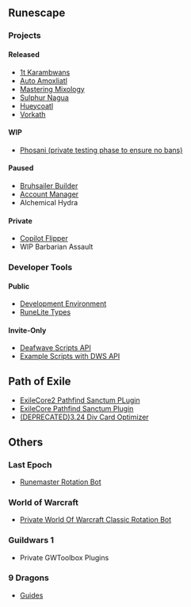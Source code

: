 ## Runescape
### Projects
#### Released
- [1t Karambwans](https://discord.com/channels/798214351899197491/1250571698718118031/1250571698718118031)
- [Auto Amoxliatl](https://discord.com/channels/798214351899197491/1292130699138170890/1292130699138170890)
- [Mastering Mixology](https://discord.com/channels/798214351899197491/1289787932424536064/1289787932424536064)
- [Sulphur Nagua](https://discord.com/channels/798214351899197491/1294419278170423408/1294419278170423408)
- [Hueycoatl](https://discord.com/channels/798214351899197491/1294229700901732363)
- [Vorkath](https://discord.com/channels/798214351899197491/1307501843416485930)

#### WIP
- [Phosani (private testing phase to ensure no bans)](https://github.com/deafwave/osrs-phosani)

#### Paused
- [Bruhsailer Builder](https://github.com/deafwave/osrs-hcim-builder)
- [Account Manager](https://github.com/deafwave/osrs-account-manager)
- Alchemical Hydra

#### Private
- [Copilot Flipper](https://github.com/deafwave/osrs-flipper)
- WIP Barbarian Assault

### Developer Tools

#### Public
- [Development Environment](https://github.com/deafwave/osrs-botmaker-typescript)
- [RuneLite Types](https://www.npmjs.com/package/@deafwave/osrs-botmaker-types)

#### Invite-Only
- [Deafwave Scripts API](https://github.com/deafwave/osrs-botmaker-api)
- [Example Scripts with DWS API](https://github.com/deafwave/osrs-botmaker-scripts)

## Path of Exile
- [ExileCore2 Pathfind Sanctum PLugin](https://github.com/deafwave/PathfindSanctum-PoE2)
- [ExileCore Pathfind Sanctum Plugin](https://github.com/ChandlerFerry/PathfindSanctum)
- [(DEPRECATED)3.24 Div Card Optimizer](https://github.com/ChandlerFerry/POE-Div-Card-Optimizer)

## Others

### Last Epoch
- [Runemaster Rotation Bot](https://github.com/ChandlerFerry/Last-Epoch-Macro)

### World of Warcraft
- [Private World Of Warcraft Classic Rotation Bot](https://github.com/deafwave/wow-scripts)

### Guildwars 1
- Private GWToolbox Plugins

### 9 Dragons
- [Guides](https://github.com/deafwave/9dragons-guide/tree/main?tab=readme-ov-file#table-of-contents)
